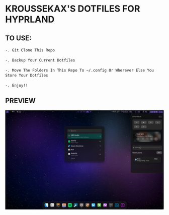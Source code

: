 # KROUSSEKAX'S DOTFILES FOR HYPRLAND

## TO USE:

    -. Git Clone This Repo

    -. Backup Your Current Dotfiles

    -. Move The Folders In This Repo To ~/.config Or Wherever Else You Store Your Dotfiles

    -. Enjoy!!

## PREVIEW

![Picture Prev](preview.png)
